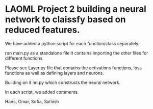 # LAOML Project 2 building a neural network to claissfy based on reduced features.


We have added a python script for each function/class separately.

run main.py as a standalone file it contains importing the other files for different functions. 

Please see Layer.py file that contains the activations functions, loss functions as well as defining layers
and neurons.

Building on it nn.py which constructs the neural network.

In each script, we added comments.

Hans, Omar, Sofia, Sathish
